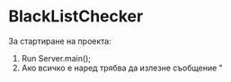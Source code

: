 # BlackListChecker

За стартиране на проекта:
  1. Run Server.main();
  2. Ако всичко е наред трябва да излезне съобщение "
